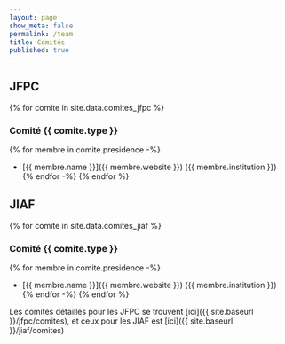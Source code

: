 ```yaml
---
layout: page
show_meta: false
permalink: /team
title: Comités
published: true
---
```


## JFPC

{% for comite in site.data.comites_jfpc %}
### Comité {{ comite.type }}

{% for membre in comite.presidence -%}
  - [{{ membre.name }}]({{ membre.website }}) ({{ membre.institution }})
{% endfor -%}
{% endfor %}


## JIAF

{% for comite in site.data.comites_jiaf %}
### Comité {{ comite.type }}

{% for membre in comite.presidence -%}
  - [{{ membre.name }}]({{ membre.website }}) ({{ membre.institution }})
{% endfor -%}
{% endfor %}

Les comités détaillés pour les JFPC se trouvent [ici]({{ site.baseurl }}/jfpc/comites), et ceux pour les JIAF est [ici]({{ site.baseurl }}/jiaf/comites)